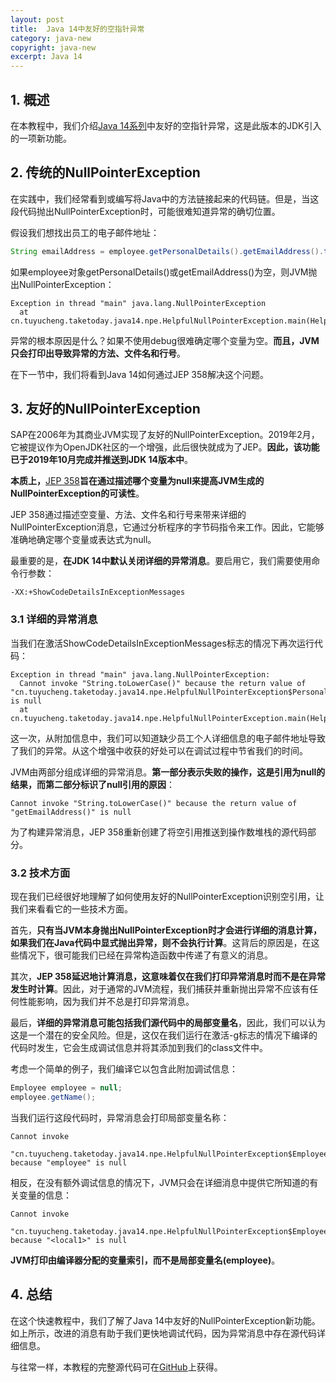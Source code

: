 ```yaml
---
layout: post
title:  Java 14中友好的空指针异常
category: java-new
copyright: java-new
excerpt: Java 14
---
```


## 1. 概述

在本教程中，我们介绍[Java 14系列](https://www.baeldung.com/tag/java-14)中友好的空指针异常，这是此版本的JDK引入的一项新功能。

## 2. 传统的NullPointerException

在实践中，我们经常看到或编写将Java中的方法链接起来的代码链。但是，当这段代码抛出NullPointerException时，可能很难知道异常的确切位置。

假设我们想找出员工的电子邮件地址：

```java
String emailAddress = employee.getPersonalDetails().getEmailAddress().toLowerCase();
```

如果employee对象getPersonalDetails()或getEmailAddress()为空，则JVM抛出NullPointerException：

```shell
Exception in thread "main" java.lang.NullPointerException
  at cn.tuyucheng.taketoday.java14.npe.HelpfulNullPointerException.main(HelpfulNullPointerException.java:10)
```

异常的根本原因是什么？如果不使用debug很难确定哪个变量为空。**而且，JVM只会打印出导致异常的方法、文件名和行号**。

在下一节中，我们将看到Java 14如何通过JEP 358解决这个问题。

## 3. 友好的NullPointerException

SAP在2006年为其商业JVM实现了友好的NullPointerException。2019年2月，它被提议作为OpenJDK社区的一个增强，此后很快就成为了JEP。**因此，该功能已于2019年10月完成并推送到JDK 14版本中**。

**本质上，**[JEP 358](https://openjdk.java.net/jeps/358)**旨在通过描述哪个变量为null来提高JVM生成的NullPointerException的可读性**。

JEP 358通过描述空变量、方法、文件名和行号来带来详细的NullPointerException消息，它通过分析程序的字节码指令来工作。因此，它能够准确地确定哪个变量或表达式为null。

最重要的是，**在JDK 14中默认关闭详细的异常消息**。要启用它，我们需要使用命令行参数：

```shell
-XX:+ShowCodeDetailsInExceptionMessages
```

### 3.1 详细的异常消息

当我们在激活ShowCodeDetailsInExceptionMessages标志的情况下再次运行代码：

```shell
Exception in thread "main" java.lang.NullPointerException: 
  Cannot invoke "String.toLowerCase()" because the return value of 
"cn.tuyucheng.taketoday.java14.npe.HelpfulNullPointerException$PersonalDetails.getEmailAddress()" is null
  at cn.tuyucheng.taketoday.java14.npe.HelpfulNullPointerException.main(HelpfulNullPointerException.java:10)
```

这一次，从附加信息中，我们可以知道缺少员工个人详细信息的电子邮件地址导致了我们的异常。从这个增强中收获的好处可以在调试过程中节省我们的时间。

JVM由两部分组成详细的异常消息。**第一部分表示失败的操作，这是引用为null的结果，而第二部分标识了null引用的原因**：

```shell
Cannot invoke "String.toLowerCase()" because the return value of "getEmailAddress()" is null
```

为了构建异常消息，JEP 358重新创建了将空引用推送到操作数堆栈的源代码部分。

### 3.2 技术方面

现在我们已经很好地理解了如何使用友好的NullPointerException识别空引用，让我们来看看它的一些技术方面。

首先，**只有当JVM本身抛出NullPointerException时才会进行详细的消息计算，如果我们在Java代码中显式抛出异常，则不会执行计算**。这背后的原因是，在这些情况下，很可能我们已经在异常构造函数中传递了有意义的消息。

其次，**JEP 358延迟地计算消息，这意味着仅在我们打印异常消息时而不是在异常发生时计算**。因此，对于通常的JVM流程，我们捕获并重新抛出异常不应该有任何性能影响，因为我们并不总是打印异常消息。

最后，**详细的异常消息可能包括我们源代码中的局部变量名**，因此，我们可以认为这是一个潜在的安全风险。但是，这仅在我们运行在激活-g标志的情况下编译的代码时发生，它会生成调试信息并将其添加到我们的class文件中。

考虑一个简单的例子，我们编译它以包含此附加调试信息：

```java
Employee employee = null;
employee.getName();
```

当我们运行这段代码时，异常消息会打印局部变量名称：

```shell
Cannot invoke 
  "cn.tuyucheng.taketoday.java14.npe.HelpfulNullPointerException$Employee.getName()" 
because "employee" is null
```

相反，在没有额外调试信息的情况下，JVM只会在详细消息中提供它所知道的有关变量的信息：

```shell
Cannot invoke 
  "cn.tuyucheng.taketoday.java14.npe.HelpfulNullPointerException$Employee.getName()" 
because "<local1>" is null
```

**JVM打印由编译器分配的变量索引，而不是局部变量名(employee)**。

## 4. 总结

在这个快速教程中，我们了解了Java 14中友好的NullPointerException新功能。如上所示，改进的消息有助于我们更快地调试代码，因为异常消息中存在源代码详细信息。

与往常一样，本教程的完整源代码可在[GitHub](https://github.com/tuyucheng7/taketoday-tutorial4j/tree/master/java-core-modules/java-14)上获得。